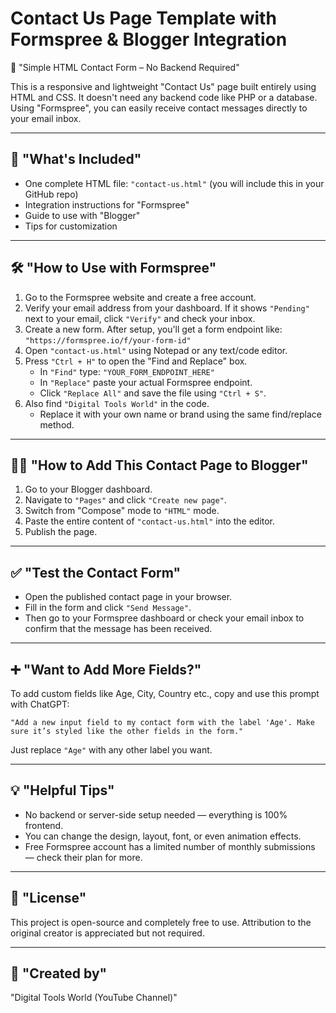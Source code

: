 # Contact Us Page Template with Formspree & Blogger Integration

🎯 "Simple HTML Contact Form – No Backend Required"

This is a responsive and lightweight "Contact Us" page built entirely using HTML and CSS. It doesn't need any backend code like PHP or a database. Using "Formspree", you can easily receive contact messages directly to your email inbox.

---

## 📁 "What's Included"

- One complete HTML file: `"contact-us.html"` (you will include this in your GitHub repo)
- Integration instructions for "Formspree"
- Guide to use with "Blogger"
- Tips for customization

---

## 🛠️ "How to Use with Formspree"

1. Go to the Formspree website and create a free account.
2. Verify your email address from your dashboard. If it shows `"Pending"` next to your email, click `"Verify"` and check your inbox.
3. Create a new form. After setup, you'll get a form endpoint like:
   `"https://formspree.io/f/your-form-id"`
4. Open `"contact-us.html"` using Notepad or any text/code editor.
5. Press `"Ctrl + H"` to open the "Find and Replace" box.
   - In `"Find"` type: `"YOUR_FORM_ENDPOINT_HERE"`
   - In `"Replace"` paste your actual Formspree endpoint.
   - Click `"Replace All"` and save the file using `"Ctrl + S"`.
6. Also find `"Digital Tools World"` in the code.
   - Replace it with your own name or brand using the same find/replace method.

---

## 🧑‍💻 "How to Add This Contact Page to Blogger"

1. Go to your Blogger dashboard.
2. Navigate to `"Pages"` and click `"Create new page"`.
3. Switch from "Compose" mode to `"HTML"` mode.
4. Paste the entire content of `"contact-us.html"` into the editor.
5. Publish the page.

---

## ✅ "Test the Contact Form"

- Open the published contact page in your browser.
- Fill in the form and click `"Send Message"`.
- Then go to your Formspree dashboard or check your email inbox to confirm that the message has been received.

---

## ➕ "Want to Add More Fields?"

To add custom fields like Age, City, Country etc., copy and use this prompt with ChatGPT:

```
"Add a new input field to my contact form with the label 'Age'. Make sure it’s styled like the other fields in the form."
```

Just replace `"Age"` with any other label you want.

---

## 💡 "Helpful Tips"

- No backend or server-side setup needed — everything is 100% frontend.
- You can change the design, layout, font, or even animation effects.
- Free Formspree account has a limited number of monthly submissions — check their plan for more.

---

## 📄 "License"

This project is open-source and completely free to use. Attribution to the original creator is appreciated but not required.

---

## 🙌 "Created by"

"Digital Tools World (YouTube Channel)"
